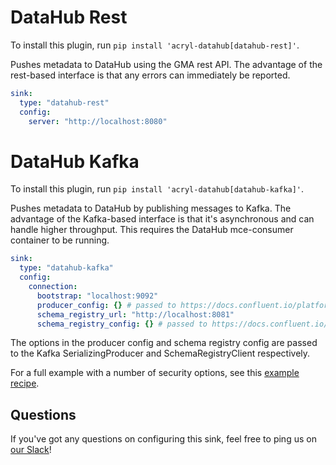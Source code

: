 # DataHub Rest

To install this plugin, run `pip install 'acryl-datahub[datahub-rest]'`.

Pushes metadata to DataHub using the GMA rest API. The advantage of the rest-based interface
is that any errors can immediately be reported.

```yml
sink:
  type: "datahub-rest"
  config:
    server: "http://localhost:8080"
```

# DataHub Kafka

To install this plugin, run `pip install 'acryl-datahub[datahub-kafka]'`.

Pushes metadata to DataHub by publishing messages to Kafka. The advantage of the Kafka-based
interface is that it's asynchronous and can handle higher throughput. This requires the
DataHub mce-consumer container to be running.

```yml
sink:
  type: "datahub-kafka"
  config:
    connection:
      bootstrap: "localhost:9092"
      producer_config: {} # passed to https://docs.confluent.io/platform/current/clients/confluent-kafka-python/html/index.html#confluent_kafka.SerializingProducer
      schema_registry_url: "http://localhost:8081"
      schema_registry_config: {} # passed to https://docs.confluent.io/platform/current/clients/confluent-kafka-python/html/index.html#confluent_kafka.schema_registry.SchemaRegistryClient
```

The options in the producer config and schema registry config are passed to the Kafka SerializingProducer and SchemaRegistryClient respectively.

For a full example with a number of security options, see this [example recipe](../examples/recipes/secured_kafka.yml).

## Questions

If you've got any questions on configuring this sink, feel free to ping us on [our Slack](https://slack.datahubproject.io/)!
